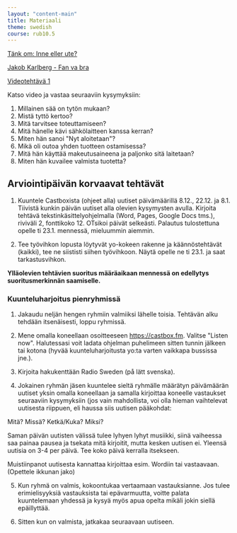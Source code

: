 ```yaml
---
layout: "content-main"
title: Materiaali
theme: swedish
course: rub10.5
---
```


[Tänk om: Inne eller ute?](http://sverigesradio.se/dramaforunga)

[Jakob Karlberg - Fan va bra](https://www.youtube.com/watch?v=cqwO3wKd26M)

[Videotehtävä 1](https://www.youtube.com/watch?v=QGA1sPBGAx4)

Katso video ja vastaa seuraaviin kysymyksiin:
1. Millainen sää on tytön mukaan?
2. Mistä tyttö kertoo?
3. Mitä tarvitsee toteuttamiseen?
4. Mitä hänelle kävi sähkölaitteen kanssa kerran?
5. Miten hän sanoi "Nyt aloitetaan"?
6. Mikä oli outoa yhden tuotteen ostamisessa?
7. Mitä hän käyttää makeutusaineena ja paljonko sitä laitetaan?
8. Miten hän kuvailee valmista tuotetta?

## Arviointipäivän korvaavat tehtävät

1. Kuuntele Castboxista (ohjeet alla) uutiset päivämäärillä 8.12., 22.12. ja 8.1. Tiivistä kunkin päivän uutiset alla olevien kysymysten avulla. Kirjoita tehtävä tekstinkäsittelyohjelmalla (Word, Pages, Google Docs tms.), riviväli 2, fonttikoko 12. OTsikoi päivät selkeästi. Palautus tulostettuna opelle ti 23.1. mennessä, mieluummin aiemmin.

2. Tee työvihkon lopusta löytyvät yo-kokeen rakenne ja käännöstehtävät (kaikki), tee ne siististi siihen työvihkoon. Näytä opelle ne ti 23.1. ja saat tarkastusvihkon.

**Ylläolevien tehtävien suoritus määräaikaan mennessä on edellytys suoritusmerkinnän saamiselle.**

### Kuunteluharjoitus pienryhmissä

 
1. Jakaudu neljän hengen ryhmiin valmiiksi lähelle toisia. Tehtävän alku tehdään itsenäisesti, loppu ryhmissä.

2. Mene omalla koneellaan osoitteeseen https://castbox.fm. Valitse "Listen now". Halutessasi voit ladata ohjelman puhelimeen sitten tunnin jälkeen tai kotona (hyvää kuunteluharjoitusta yo:ta varten vaikkapa bussissa jne.). 

3. Kirjoita hakukenttään Radio Sweden (på lätt svenska). 

4. Jokainen ryhmän jäsen kuuntelee sieltä ryhmälle määrätyn päivämäärän uutiset yksin omalla koneellaan ja samalla kirjoittaa koneelle vastaukset seuraaviin kysymyksiin (jos vain mahdollista, voi olla hieman vaihtelevat uutisesta riippuen, eli haussa siis uutisen pääkohdat:

Mitä?
Missä?
Ketkä/Kuka?
Miksi?

Saman päivän uutisten välissä tulee lyhyen lyhyt musiikki, siinä vaiheessa saa painaa pausea ja tsekata mitä kirjoitit, mutta kesken uutisen ei. Yleensä uutisia on 3-4 per päivä. Tee koko päivä kerralla itsekseen.

Muistiinpanot uutisesta kannattaa kirjoittaa esim. Wordiin tai vastaavaan. (Opettele ikkunan jako)

5. Kun ryhmä on valmis, kokoontukaa vertaamaan vastauksianne. Jos tulee erimielisyyksiä vastauksista tai epävarmuutta, voitte palata kuuntelemaan yhdessä ja kysyä myös apua opelta mikäli jokin siellä epäillyttää.

6. Sitten kun on valmista, jatkakaa seuraavaan uutiseen. 

